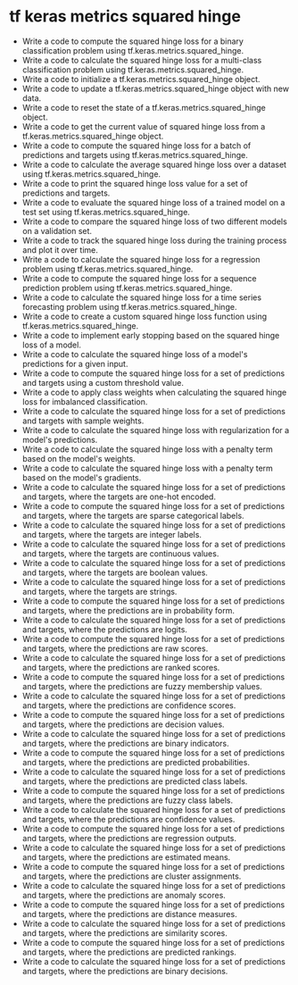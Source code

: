 # tf keras metrics squared hinge

- Write a code to compute the squared hinge loss for a binary classification problem using tf.keras.metrics.squared_hinge.
- Write a code to calculate the squared hinge loss for a multi-class classification problem using tf.keras.metrics.squared_hinge.
- Write a code to initialize a tf.keras.metrics.squared_hinge object.
- Write a code to update a tf.keras.metrics.squared_hinge object with new data.
- Write a code to reset the state of a tf.keras.metrics.squared_hinge object.
- Write a code to get the current value of squared hinge loss from a tf.keras.metrics.squared_hinge object.
- Write a code to compute the squared hinge loss for a batch of predictions and targets using tf.keras.metrics.squared_hinge.
- Write a code to calculate the average squared hinge loss over a dataset using tf.keras.metrics.squared_hinge.
- Write a code to print the squared hinge loss value for a set of predictions and targets.
- Write a code to evaluate the squared hinge loss of a trained model on a test set using tf.keras.metrics.squared_hinge.
- Write a code to compare the squared hinge loss of two different models on a validation set.
- Write a code to track the squared hinge loss during the training process and plot it over time.
- Write a code to calculate the squared hinge loss for a regression problem using tf.keras.metrics.squared_hinge.
- Write a code to compute the squared hinge loss for a sequence prediction problem using tf.keras.metrics.squared_hinge.
- Write a code to calculate the squared hinge loss for a time series forecasting problem using tf.keras.metrics.squared_hinge.
- Write a code to create a custom squared hinge loss function using tf.keras.metrics.squared_hinge.
- Write a code to implement early stopping based on the squared hinge loss of a model.
- Write a code to calculate the squared hinge loss of a model's predictions for a given input.
- Write a code to compute the squared hinge loss for a set of predictions and targets using a custom threshold value.
- Write a code to apply class weights when calculating the squared hinge loss for imbalanced classification.
- Write a code to calculate the squared hinge loss for a set of predictions and targets with sample weights.
- Write a code to calculate the squared hinge loss with regularization for a model's predictions.
- Write a code to calculate the squared hinge loss with a penalty term based on the model's weights.
- Write a code to calculate the squared hinge loss with a penalty term based on the model's gradients.
- Write a code to calculate the squared hinge loss for a set of predictions and targets, where the targets are one-hot encoded.
- Write a code to compute the squared hinge loss for a set of predictions and targets, where the targets are sparse categorical labels.
- Write a code to calculate the squared hinge loss for a set of predictions and targets, where the targets are integer labels.
- Write a code to calculate the squared hinge loss for a set of predictions and targets, where the targets are continuous values.
- Write a code to calculate the squared hinge loss for a set of predictions and targets, where the targets are boolean values.
- Write a code to calculate the squared hinge loss for a set of predictions and targets, where the targets are strings.
- Write a code to compute the squared hinge loss for a set of predictions and targets, where the predictions are in probability form.
- Write a code to calculate the squared hinge loss for a set of predictions and targets, where the predictions are logits.
- Write a code to compute the squared hinge loss for a set of predictions and targets, where the predictions are raw scores.
- Write a code to calculate the squared hinge loss for a set of predictions and targets, where the predictions are ranked scores.
- Write a code to compute the squared hinge loss for a set of predictions and targets, where the predictions are fuzzy membership values.
- Write a code to calculate the squared hinge loss for a set of predictions and targets, where the predictions are confidence scores.
- Write a code to compute the squared hinge loss for a set of predictions and targets, where the predictions are decision values.
- Write a code to calculate the squared hinge loss for a set of predictions and targets, where the predictions are binary indicators.
- Write a code to compute the squared hinge loss for a set of predictions and targets, where the predictions are predicted probabilities.
- Write a code to calculate the squared hinge loss for a set of predictions and targets, where the predictions are predicted class labels.
- Write a code to compute the squared hinge loss for a set of predictions and targets, where the predictions are fuzzy class labels.
- Write a code to calculate the squared hinge loss for a set of predictions and targets, where the predictions are confidence values.
- Write a code to compute the squared hinge loss for a set of predictions and targets, where the predictions are regression outputs.
- Write a code to calculate the squared hinge loss for a set of predictions and targets, where the predictions are estimated means.
- Write a code to compute the squared hinge loss for a set of predictions and targets, where the predictions are cluster assignments.
- Write a code to calculate the squared hinge loss for a set of predictions and targets, where the predictions are anomaly scores.
- Write a code to compute the squared hinge loss for a set of predictions and targets, where the predictions are distance measures.
- Write a code to calculate the squared hinge loss for a set of predictions and targets, where the predictions are similarity scores.
- Write a code to compute the squared hinge loss for a set of predictions and targets, where the predictions are predicted rankings.
- Write a code to calculate the squared hinge loss for a set of predictions and targets, where the predictions are binary decisions.